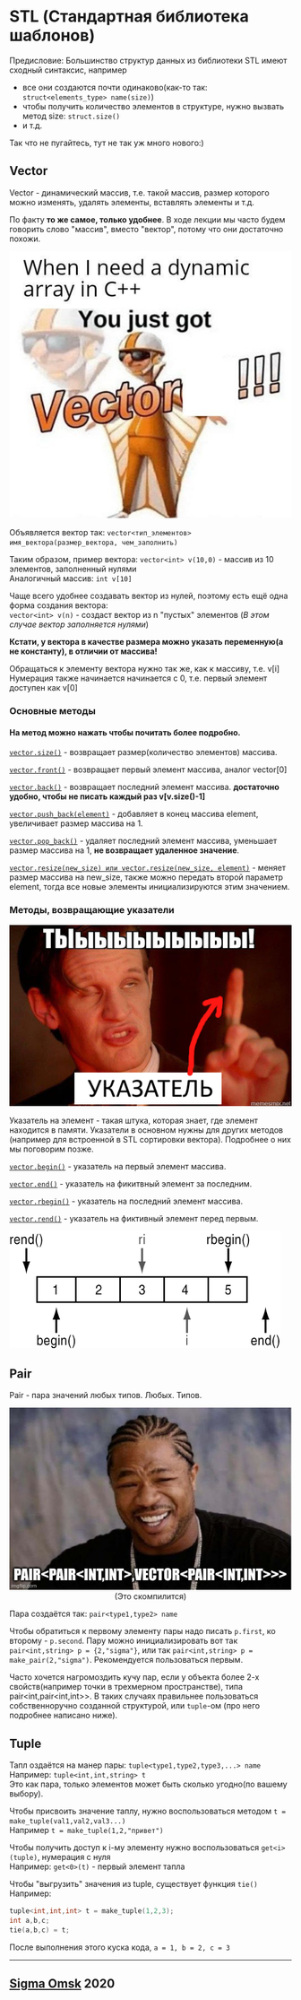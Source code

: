 # STL (Стандартная библиотека шаблонов)

Предисловие: Большинство структур данных из библиотеки STL имеют сходный синтаксис, например
- все они создаются почти одинаково(как-то так: `struct<elements_type> name(size)`)
- чтобы получить количество элементов в структуре, нужно вызвать метод size: `struct.size()`
- и т.д.

Так что не пугайтесь, тут не так уж много нового:)

## Vector

Vector - динамический массив, т.е. такой массив, размер которого можно изменять, удалять элементы, вставлять элементы и т.д.

По факту **то же самое, только удобнее**. В ходе лекции мы часто будем говорить слово "массив", вместо "вектор", потому что они достаточно похожи.

<center><img src="vectormeme.jpg"></center>

Объявляется вектор так: `vector<тип_элементов> имя_вектора(размер_вектора, чем_заполнить)`

Таким образом, пример вектора: `vector<int> v(10,0)` - массив из 10 элементов, заполненный нулями  
Аналогичный массив: `int v[10]`

Чаще всего удобнее создавать вектор из нулей, поэтому есть ещё одна форма создания вектора:  
`vector<int> v(n)` - создаст вектор из n "пустых" элементов (*В этом случае вектор заполняется нулями*)

**Кстати, у вектора в качестве размера можно указать переменную(а не константу), в отличии от массива!**

Обращаться к элементу вектора нужно так же, как к массиву, т.е. v[i]  
Нумерация также начинается начинается с 0, т.е. первый элемент доступен как v[0]

### Основные методы

#### На метод можно нажать чтобы почитать более подробно.

[`vector.size()`](https://en.cppreference.com/w/cpp/container/vector/size) - возвращает размер(количество элементов) массива.

[`vector.front()`](https://en.cppreference.com/w/cpp/container/vector/front) - возвращает первый элемент массива, аналог vector[0]

[`vector.back()`](https://en.cppreference.com/w/cpp/container/vector/back) - возвращает последний элемент массива. **достаточно удобно, чтобы не писать каждый раз v[v.size()-1]**

[`vector.push_back(element)`](https://en.cppreference.com/w/cpp/container/vector/push_back) - добавляет в конец массива element, увеличивает размер массива на 1.

[`vector.pop_back()`](https://en.cppreference.com/w/cpp/container/vector/pop_back) - удаляет последний элемент массива, уменьшает размер массива на 1, **не возвращает удаленное значение**.

[`vector.resize(new_size) или vector.resize(new_size, element)`](https://en.cppreference.com/w/cpp/container/vector/resize) - меняет размер массива на new_size, также можно передать второй параметр element, тогда все новые элементы инициализируются этим значением.

### Методы, возвращающие указатели

<center><img src="pointer.jpg"></center>

Указатель на элемент - такая штука, которая знает, где элемент находится в памяти. Указатели в основном нужны для других методов (например для встроенной в STL сортировки вектора). Подробнее о них мы поговорим позже.

[`vector.begin()`](https://en.cppreference.com/w/cpp/container/vector/begin) - указатель на первый элемент массива.

[`vector.end()`](https://en.cppreference.com/w/cpp/container/vector/end) - указатель на фикитвный элемент за последним.

[`vector.rbegin()`](https://en.cppreference.com/w/cpp/container/vector/rbegin) - указатель на последний элемент массива.

[`vector.rend()`](https://en.cppreference.com/w/cpp/container/vector/rend) - указатель на фиктивный элемент перед первым.

![Картинка чтобы понятнее было](vectorendbegin.gif)

## Pair

Pair - пара значений любых типов. Любых. Типов.

<center><img src="pairmeme.jpg"></center>
<center>(Это скомпилится)</center>

Пара создаётся так: `pair<type1,type2> name`

Чтобы обратиться к первому элементу пары надо писать `p.first`, ко второму - `p.second`. Пару можно инициализировать вот так `pair<int,string> p = {2,"sigma"}`, или так `pair<int,string> p = make_pair(2,"sigma")`. Рекомендуется пользоваться первым.

Часто хочется нагромоздить кучу пар, если у объекта более 2-х свойств(например точки в трехмерном пространстве), типа pair<int,pair<int,int>>. В таких случаях правильнее пользоваться собственноручно созданной структурой, или `tuple`-ом (про него подробнее написано ниже).

## Tuple

Тапл оздаётся на манер пары: `tuple<type1,type2,type3,...> name`  
Например: `tuple<int,int,string> t`  
Это как пара, только элементов может быть сколько угодно(по вашему выбору).

Чтобы присвоить значение таплу, нужно воспользоваться методом `t = make_tuple(val1,val2,val3...)`  
Например `t = make_tuple(1,2,"привет")`

Чтобы получить доступ к i-му элементу нужно воспользоваться `get<i>(tuple)`, нумерация с нуля  
Например: `get<0>(t)` - первый элемент тапла

Чтобы "выгрузить" значения из tuple, существует функция `tie()`  
Например:  
```c++
tuple<int,int,int> t = make_tuple(1,2,3);
int a,b,c;
tie(a,b,c) = t;
```  
После выполнения этого куска кода, `a = 1, b = 2, c = 3`
___

## [Sigma Omsk](https://vk.com/sigma_omsk) 2020


